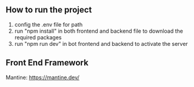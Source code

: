 ## How to run the project

1. config the .env file for path
2. run "npm install" in both frontend and backend file to download the required packages
3. run "npm run dev" in bot frontend and backend to activate the server

## Front End Framework

Mantine: https://mantine.dev/
